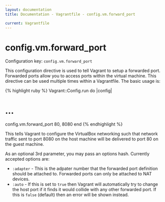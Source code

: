 ```yaml
---
layout: documentation
title: Documentation - Vagrantfile - config.vm.forward_port

current: Vagrantfile
---
```

# config.vm.forward_port

Configuration key: `config.vm.forward_port`

This configuration directive is used to tell Vagrant to setup
a forwarded port. Forwarded ports allow you to access ports within
the virtual machine. This directive can be used multiple times within
a Vagrantfile. The basic usage is:

{% highlight ruby %}
Vagrant::Config.run do |config|
  # ...
  config.vm.forward_port 80, 8080
end
{% endhighlight %}

This tells Vagrant to configure the VirtualBox networking such that
network traffic sent to port 8080 on the host machine will be delivered
to port 80 on the guest machine.

As an optional 3rd parameter, you may pass an options hash. Currently
accepted options are:

* `:adapter` - This is the adpater number that the forwarded port
  definition should be attached to. Forwarded ports can only be attached
  to NAT devices.
* `:auto` - If this is set to `true` then Vagrant will automatically
  try to change the host port if it finds it would collide with any
  other forwarded port. If this is `false` (default) then an error
  will be shown instead.

